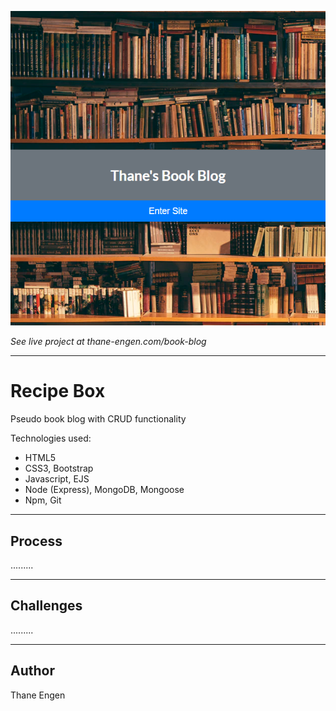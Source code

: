 ![](./book-blog.png)

<i>See live project at thane-engen.com/book-blog</i>

***

# Recipe Box

Pseudo book blog with CRUD functionality

Technologies used:

* HTML5
* CSS3, Bootstrap
* Javascript, EJS
* Node (Express), MongoDB, Mongoose
* Npm, Git

***

## Process

.........

***

## Challenges

.........

***

## Author

Thane Engen